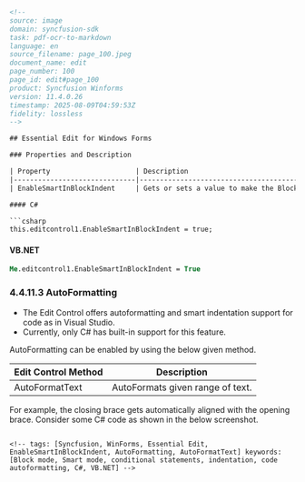 ```html
<!-- 
source: image
domain: syncfusion-sdk
task: pdf-ocr-to-markdown
language: en
source_filename: page_100.jpeg
document_name: edit
page_number: 100
page_id: edit#page_100
product: Syncfusion Winforms
version: 11.4.0.26
timestamp: 2025-08-09T04:59:53Z
fidelity: lossless
-->

## Essential Edit for Windows Forms

### Properties and Description

| Property                     | Description                                                                 |
|------------------------------|-----------------------------------------------------------------------------|
| EnableSmartInBlockIndent     | Gets or sets a value to make the Block mode work like Smart mode for conditional statements. |

#### C#

```csharp
this.editcontrol1.EnableSmartInBlockIndent = true;
```

#### VB.NET

```vb
Me.editcontrol1.EnableSmartInBlockIndent = True
```

### 4.4.11.3 AutoFormatting

- The Edit Control offers autoformatting and smart indentation support for code as in Visual Studio.
- Currently, only C# has built-in support for this feature.

AutoFormatting can be enabled by using the below given method.

| Edit Control Method | Description                               |
|--------------------|-------------------------------------------|
| AutoFormatText     | AutoFormats given range of text.         |

For example, the closing brace gets automatically aligned with the opening brace. Consider some C# code as shown in the below screenshot.
```

<!-- tags: [Syncfusion, WinForms, Essential Edit, EnableSmartInBlockIndent, AutoFormatting, AutoFormatText] keywords: [Block mode, Smart mode, conditional statements, indentation, code autoformatting, C#, VB.NET] -->
```
